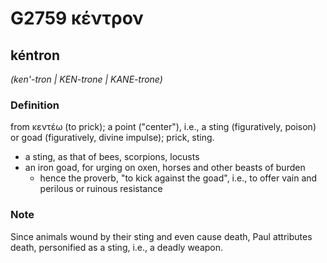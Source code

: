 # G2759 κέντρον

## kéntron

_(ken'-tron | KEN-trone | KANE-trone)_

### Definition

from κεντέω (to prick); a point ("center"), i.e., a sting (figuratively, poison) or goad (figuratively, divine impulse); prick, sting.

- a sting, as that of bees, scorpions, locusts
- an iron goad, for urging on oxen, horses and other beasts of burden
  - hence the proverb, &quot;to kick against the goad&quot;, i.e., to offer vain and perilous or ruinous resistance

### Note

Since animals wound by their sting and even cause death, Paul attributes death, personified as a sting, i.e., a deadly weapon.

